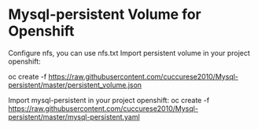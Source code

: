 # Mysql-persistent Volume for Openshift
Configure nfs, you can use nfs.txt
Import persistent volume in your project openshift:

oc create -f https://raw.githubusercontent.com/cuccurese2010/Mysql-persistent/master/persistent_volume.json

Import mysql-persistent in your project openshift:
oc create -f https://raw.githubusercontent.com/cuccurese2010/Mysql-persistent/master/mysql-persistent.yaml
    
    
